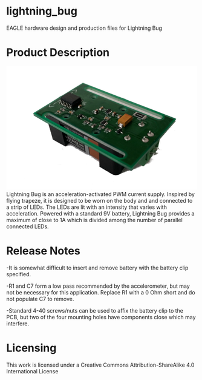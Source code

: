 # lightning_bug
EAGLE hardware design and production files for Lightning Bug
# Product Description
![alt tag](https://github.com/Rebelstack/lightning_bug/blob/master/lightning_bug.png)
Lightning Bug is an acceleration-activated PWM current supply.  Inspired by flying trapeze, 
it is designed to be worn on the body and and connected to a strip of LEDs.  The LEDs are lit
with an intensity that varies with acceleration.  Powered with a standard 9V battery,
Lightning Bug provides a maximum of close to 1A which is divided among the number of
parallel connected LEDs.
# Release Notes
-It is somewhat difficult to insert and remove battery with the battery clip specified.

-R1 and C7 form a low pass recommended by the accelerometer, but may not be necessary 
for this application.  Replace R1 with a 0 Ohm short and do not populate C7 to remove.

-Standard 4-40 screws/nuts can be used to affix the battery clip to the PCB, but two
of the four mounting holes have components close which may interfere.
# Licensing
This work is licensed under a Creative Commons Attribution-ShareAlike 4.0 International License
